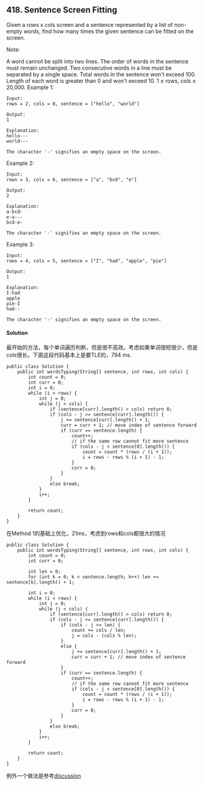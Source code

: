 ## 418. Sentence Screen Fitting
Given a rows x cols screen and a sentence represented by a list of non-empty words, find how many times the given sentence can be fitted on the screen.

Note:

A word cannot be split into two lines.
The order of words in the sentence must remain unchanged.
Two consecutive words in a line must be separated by a single space.
Total words in the sentence won't exceed 100.
Length of each word is greater than 0 and won't exceed 10.
1 ≤ rows, cols ≤ 20,000.
Example 1:
~~~
Input:
rows = 2, cols = 8, sentence = ["hello", "world"]

Output:
1

Explanation:
hello---
world---

The character '-' signifies an empty space on the screen.
~~~

Example 2:
~~~
Input:
rows = 3, cols = 6, sentence = ["a", "bcd", "e"]

Output:
2

Explanation:
a-bcd-
e-a---
bcd-e-

The character '-' signifies an empty space on the screen.
~~~

Example 3:
~~~
Input:
rows = 4, cols = 5, sentence = ["I", "had", "apple", "pie"]

Output:
1

Explanation:
I-had
apple
pie-I
had--

The character '-' signifies an empty space on the screen.
~~~

#### Solution
最开始的方法，每个单词遍历判断，但是很不高效。考虑如果单词很短很少，但是cols很长。下面这段代码基本上是要TLE的，794 ms.
~~~
public class Solution {
    public int wordsTyping(String[] sentence, int rows, int cols) {
        int count = 0;
        int curr = 0;
        int i = 0;
        while (i < rows) {
            int j = 0;
            while (j < cols) {
                if (sentence[curr].length() > cols) return 0;
                if (cols - j >= sentence[curr].length()) {
                    j += sentence[curr].length() + 1;
                    curr = curr + 1; // move index of sentence forward
                    if (curr == sentence.length) {
                        count++;
                        // if the same row cannot fit more sentence
                        if (cols - j < sentence[0].length()) {
                            count = count * (rows / (i + 1));
                            i = rows - rows % (i + 1) - 1;
                        }
                        curr = 0;
                    }
                }
                else break;
            }
            i++;
        }

        return count;
    }
}
~~~

在Method 1的基础上优化，21ms，考虑到rows和cols都很大的情况
~~~
public class Solution {
    public int wordsTyping(String[] sentence, int rows, int cols) {
        int count = 0;
        int curr = 0;

        int len = 0;
        for (int k = 0; k < sentence.length; k++) len += sentence[k].length() + 1;

        int i = 0;
        while (i < rows) {
            int j = 0;
            while (j < cols) {
                if (sentence[curr].length() > cols) return 0;
                if (cols - j >= sentence[curr].length()) {
                    if (cols - j >= len) {
                        count += cols / len;
                        j = cols - (cols % len);
                    }
                    else {
                        j += sentence[curr].length() + 1;
                        curr = curr + 1; // move index of sentence forward
                    }
                    if (curr == sentence.length) {
                        count++;
                        // if the same row cannot fit more sentence
                        if (cols - j < sentence[0].length()) {
                            count = count * (rows / (i + 1));
                            i = rows - rows % (i + 1) - 1;
                        }
                        curr = 0;
                    }
                }
                else break;
            }
            i++;
        }

        return count;
    }
}
~~~

例外一个做法是参考[discussion](https://discuss.leetcode.com/topic/62455/21ms-18-lines-java-solution)
